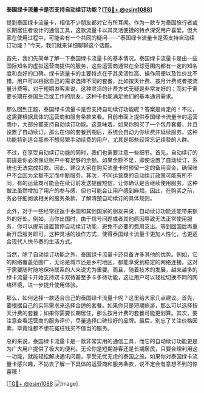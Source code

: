 **泰国绿卡流量卡是否支持自动续订功能？[[TG💪+ @esim1088](https://t.me/s/esim1088)]**

提到泰国绿卡流量卡，相信不少朋友都对它有所耳闻。作为一款专为泰国旅行者或长期居住者设计的通信工具，这款流量卡以其灵活便捷的特点深受用户喜爱。但大家在使用过程中，可能会有一个共同的疑问——“泰国绿卡流量卡是否支持自动续订功能？”今天，我们就来详细聊聊这个话题。

首先，我们先简单了解一下泰国绿卡流量卡的基本情况。泰国绿卡流量卡是由一些国际知名的虚拟运营商提供的服务，这些运营商通常在全球范围内都有一定的知名度和良好的口碑。绿卡流量卡的主要特点在于其灵活性高、操作简便以及性价比不错。用户可以根据自己的需求选择不同的套餐，比如按天计费、按月计费或者按流量计费等。对于短期游客来说，这种灵活的计费方式无疑是非常友好的；而对于需要长期在泰国生活或工作的朋友，这种卡也能满足他们的基本通讯需求。

那么回到正题，泰国绿卡流量卡是否支持自动续订功能呢？答案是肯定的！不过，这需要根据具体的运营商和服务条款来看。目前市面上提供泰国绿卡流量卡的运营商中，大部分都支持自动续订功能。这意味着，如果你购买了一个包月套餐，并且设置了自动续订，那么在你的套餐到期后，系统会自动为你续费并延续服务。这种功能特别适合那些不想频繁手动续费的用户，尤其是那些经常忘记续费的人群。

不过，在享受自动续订功能的同时，我们也需要注意一些细节。首先，自动续订的前提是你必须保证账户中有足够的余额。如果余额不足，即使设置了自动续订，系统也无法完成扣款。因此，建议大家在购买流量卡时预留一定的备用资金，确保账户不会因为余额不足而中断服务。其次，不同运营商的自动续订政策可能有所不同，有的运营商可能会在续订前发送提醒短信，让你确认是否继续使用服务。这种做法虽然增加了用户的参与感，但也可能会让用户感到麻烦。因此，在购买之前，务必仔细阅读相关的服务条款，了解清楚自动续订的具体规则。

此外，对于一些经常往返于泰国和其他国家的朋友来说，自动续订功能还能带来额外的好处。例如，当你出国时，由于信号问题或者其他原因导致无法正常使用服务，你可以提前设置暂停自动续订功能，避免不必要的费用支出。等到回国后再重新开启服务即可。这种灵活的操作方式，使得泰国绿卡流量卡更加人性化，也更适合现代人快节奏的生活方式。

当然，除了自动续订功能之外，泰国绿卡流量卡还具备许多其他的优势。例如，它的网络覆盖范围广，无论是城市还是乡村地区，都能享受到稳定的网络连接。这对于需要随时随地保持联系的人来说尤为重要。而且，随着技术的发展，越来越多的绿卡流量卡开始支持双卡双待甚至多卡多待功能，这让用户可以轻松切换不同的网络环境，进一步提升使用体验。

那么，如何选择一款适合自己的泰国绿卡流量卡呢？这里给大家几点建议。首先，要根据自己的实际需求来选择合适的套餐。如果你只是短期旅游，那么可以选择按天计费的套餐；如果你需要长期居住，那么按月计费的套餐可能更划算。其次，要注意查看运营商的服务评价，尽量选择口碑较好的品牌。最后，别忘了关注价格因素，毕竟谁都不想花冤枉钱买不值当的服务。

总的来说，泰国绿卡流量卡是一款非常实用的通信工具，而它的自动续订功能更是为广大用户提供了极大的便利。无论你是短期游客还是长期居民，只要合理利用这一功能，就能轻松解决通讯问题，享受无忧无虑的泰国之旅。如果你对泰国绿卡流量卡感兴趣，不妨去了解一下具体的运营商和服务条款，说不定会有意想不到的惊喜哦！

[[TG💪+ @esim1088](https://t.me/s/esim1088) ![Image](https://i.postimg.cc/4NQfJmqS/Snipaste-2025-05-13-00-14-12.png)]